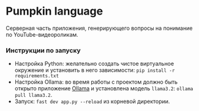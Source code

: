 # Pumpkin language
Серверная часть приложения, генерирующего вопросы на понимание по YouTube-видеороликам.

### Инструкции по запуску
- Настройка Python: желательно создать чистое виртуальное окружение и установить в него зависимости: `pip install -r requirements.txt`
- Настройка Ollama: во время работы с проектом должно быть открыто приложение [Ollama](https://ollama.com/download) и установлена модель `llama3.2`: `ollama pull llama3.2`.
- Запуск: `fast dev app.py --reload` из корневой директории.
